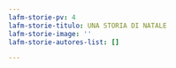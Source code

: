 ```yaml
---
lafm-storie-pv: 4
lafm-storie-titulo: UNA STORIA DI NATALE
lafm-storie-image: ''
lafm-storie-autores-list: []

---
```

